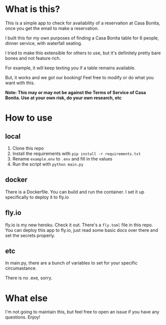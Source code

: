 # What is this?
This is a simple app to check for availability of a reservation at Casa Bonita, once you get the email to make a reservation.

I built this for my own purposes of finding a Casa Bonita table for 6 people, dinner service, with waterfall seating.

I tried to make this extensible for others to use, but it's definitely pretty bare bones and not feature rich.

For example, it will keep texting you if a table remains available. 

But, it works and we got our booking! Feel free to modify or do what you want with this.

**Note: This may or may not be against the Terms of Service of Casa Bonita. Use at your own risk, do your own research, etc**

# How to use
## local
1. Clone this repo
2. Install the requirements with `pip install -r requirements.txt`
3. Rename `example.env` to `.env` and fill in the values
4. Run the script with `python main.py`

## docker
There is a Dockerfile. You can build and run the container. I set it up specifically to deploy it to fly.io

## fly.io
fly.io is my new heroku. Check it out. There's a `fly.toml` file in this repo. 
You can deploy this app to fly.io, just read some basic docs over there and set the secrets properly.

## etc
In main.py, there are a bunch of variables to set for your specific circumastance.

There is no .exe, sorry.

# What else
I'm not going to maintain this, but feel free to open an issue if you have any questions. 
Enjoy!
